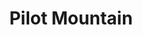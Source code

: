 ---
layout: product
product_id: 1491348783166
id: 1491348783166
title: Pilot Mountain
body_html: >-
  <p>Taken in Alberta during the summer of 2018.</p>

  <p>This towering peak loomed in the distance for a long while as we drove the winding highway from Revelstoke, BC to Banff, AB.</p>

  <p> </p>
vendor: Connell McCarthy
product_type: Photo Print
created_at: 2018-10-13T21:00:16-04:00
handle: pilot-mountain
updated_at: 2022-01-18T10:42:40-05:00
published_at: 2018-08-22T19:38:24-04:00
template_suffix: ""
status: active
published_scope: global
tags: Batch 02, forest, mountain, mountains, Print, Trees
admin_graphql_api_id: gid://shopify/Product/1491348783166
variants:
  - product_id: 1491348783166
    id: 39577157664830
    title: 8x10” / Full Colour
    price: "35.00"
    sku: CM-PP-B2-10-XXS-FC
    position: 1
    inventory_policy: deny
    compare_at_price: null
    fulfillment_service: manual
    inventory_management: null
    option1: 8x10”
    option2: Full Colour
    option3: null
    created_at: 2021-09-01T14:25:41-04:00
    updated_at: 2021-09-01T14:26:20-04:00
    taxable: true
    barcode: ""
    grams: 208
    image_id: 6203618000958
    weight: 0.208
    weight_unit: kg
    inventory_item_id: 41671598309438
    inventory_quantity: 0
    old_inventory_quantity: 0
    requires_shipping: true
    admin_graphql_api_id: gid://shopify/ProductVariant/39577157664830
  - product_id: 1491348783166
    id: 39577157697598
    title: 8x10” / Black & White
    price: "35.00"
    sku: CM-PP-B2-10-XXS-BW
    position: 2
    inventory_policy: deny
    compare_at_price: null
    fulfillment_service: manual
    inventory_management: null
    option1: 8x10”
    option2: Black & White
    option3: null
    created_at: 2021-09-01T14:25:41-04:00
    updated_at: 2021-09-01T14:26:20-04:00
    taxable: true
    barcode: ""
    grams: 208
    image_id: 6203617837118
    weight: 0.208
    weight_unit: kg
    inventory_item_id: 41671598342206
    inventory_quantity: 0
    old_inventory_quantity: 0
    requires_shipping: true
    admin_graphql_api_id: gid://shopify/ProductVariant/39577157697598
  - product_id: 1491348783166
    id: 39577157730366
    title: 8.5x11” / Full Colour
    price: "35.00"
    sku: CM-PP-B2-10-XS-FC
    position: 3
    inventory_policy: deny
    compare_at_price: null
    fulfillment_service: manual
    inventory_management: null
    option1: 8.5x11”
    option2: Full Colour
    option3: null
    created_at: 2021-09-01T14:25:41-04:00
    updated_at: 2021-09-01T14:26:20-04:00
    taxable: true
    barcode: ""
    grams: 208
    image_id: 6203618000958
    weight: 0.208
    weight_unit: kg
    inventory_item_id: 41671598374974
    inventory_quantity: 0
    old_inventory_quantity: 0
    requires_shipping: true
    admin_graphql_api_id: gid://shopify/ProductVariant/39577157730366
  - product_id: 1491348783166
    id: 39577157763134
    title: 8.5x11” / Black & White
    price: "35.00"
    sku: CM-PP-B2-10-XS-BW
    position: 4
    inventory_policy: deny
    compare_at_price: null
    fulfillment_service: manual
    inventory_management: null
    option1: 8.5x11”
    option2: Black & White
    option3: null
    created_at: 2021-09-01T14:25:41-04:00
    updated_at: 2021-09-01T14:26:20-04:00
    taxable: true
    barcode: ""
    grams: 208
    image_id: 6203617837118
    weight: 0.208
    weight_unit: kg
    inventory_item_id: 41671598407742
    inventory_quantity: 0
    old_inventory_quantity: 0
    requires_shipping: true
    admin_graphql_api_id: gid://shopify/ProductVariant/39577157763134
  - product_id: 1491348783166
    id: 39577157795902
    title: 13x19” / Full Colour
    price: "40.00"
    sku: CM-PP-B2-10-S-FC
    position: 5
    inventory_policy: deny
    compare_at_price: null
    fulfillment_service: manual
    inventory_management: null
    option1: 13x19”
    option2: Full Colour
    option3: null
    created_at: 2021-09-01T14:25:41-04:00
    updated_at: 2021-09-01T14:26:20-04:00
    taxable: true
    barcode: ""
    grams: 208
    image_id: 6203618000958
    weight: 0.208
    weight_unit: kg
    inventory_item_id: 41671598440510
    inventory_quantity: 0
    old_inventory_quantity: 0
    requires_shipping: true
    admin_graphql_api_id: gid://shopify/ProductVariant/39577157795902
  - product_id: 1491348783166
    id: 39577157828670
    title: 13x19” / Black & White
    price: "40.00"
    sku: CM-PP-B2-10-S-BW
    position: 6
    inventory_policy: deny
    compare_at_price: null
    fulfillment_service: manual
    inventory_management: null
    option1: 13x19”
    option2: Black & White
    option3: null
    created_at: 2021-09-01T14:25:41-04:00
    updated_at: 2021-09-01T14:26:20-04:00
    taxable: true
    barcode: ""
    grams: 208
    image_id: 6203617837118
    weight: 0.208
    weight_unit: kg
    inventory_item_id: 41671598473278
    inventory_quantity: 0
    old_inventory_quantity: 0
    requires_shipping: true
    admin_graphql_api_id: gid://shopify/ProductVariant/39577157828670
  - product_id: 1491348783166
    id: 39577157861438
    title: 16x20” / Full Colour
    price: "50.00"
    sku: CM-PP-B2-10-M-FC
    position: 7
    inventory_policy: deny
    compare_at_price: null
    fulfillment_service: manual
    inventory_management: null
    option1: 16x20”
    option2: Full Colour
    option3: null
    created_at: 2021-09-01T14:25:41-04:00
    updated_at: 2021-09-01T14:26:20-04:00
    taxable: true
    barcode: ""
    grams: 208
    image_id: 6203618000958
    weight: 0.208
    weight_unit: kg
    inventory_item_id: 41671598506046
    inventory_quantity: 0
    old_inventory_quantity: 0
    requires_shipping: true
    admin_graphql_api_id: gid://shopify/ProductVariant/39577157861438
  - product_id: 1491348783166
    id: 39577157894206
    title: 16x20” / Black & White
    price: "50.00"
    sku: CM-PP-B2-10-M-BW
    position: 8
    inventory_policy: deny
    compare_at_price: null
    fulfillment_service: manual
    inventory_management: null
    option1: 16x20”
    option2: Black & White
    option3: null
    created_at: 2021-09-01T14:25:41-04:00
    updated_at: 2021-09-01T14:26:20-04:00
    taxable: true
    barcode: ""
    grams: 208
    image_id: 6203617837118
    weight: 0.208
    weight_unit: kg
    inventory_item_id: 41671598538814
    inventory_quantity: 0
    old_inventory_quantity: 0
    requires_shipping: true
    admin_graphql_api_id: gid://shopify/ProductVariant/39577157894206
  - product_id: 1491348783166
    id: 39577157926974
    title: 20x24” / Full Colour
    price: "60.00"
    sku: CM-PP-B2-10-L-FC
    position: 9
    inventory_policy: deny
    compare_at_price: null
    fulfillment_service: manual
    inventory_management: null
    option1: 20x24”
    option2: Full Colour
    option3: null
    created_at: 2021-09-01T14:25:41-04:00
    updated_at: 2021-09-01T14:26:20-04:00
    taxable: true
    barcode: ""
    grams: 208
    image_id: 6203618000958
    weight: 0.208
    weight_unit: kg
    inventory_item_id: 41671598571582
    inventory_quantity: 0
    old_inventory_quantity: 0
    requires_shipping: true
    admin_graphql_api_id: gid://shopify/ProductVariant/39577157926974
  - product_id: 1491348783166
    id: 39577157959742
    title: 20x24” / Black & White
    price: "60.00"
    sku: CM-PP-B2-10-L-BW
    position: 10
    inventory_policy: deny
    compare_at_price: null
    fulfillment_service: manual
    inventory_management: null
    option1: 20x24”
    option2: Black & White
    option3: null
    created_at: 2021-09-01T14:25:41-04:00
    updated_at: 2021-09-01T14:26:20-04:00
    taxable: true
    barcode: ""
    grams: 208
    image_id: 6203617837118
    weight: 0.208
    weight_unit: kg
    inventory_item_id: 41671598604350
    inventory_quantity: 0
    old_inventory_quantity: 0
    requires_shipping: true
    admin_graphql_api_id: gid://shopify/ProductVariant/39577157959742
  - product_id: 1491348783166
    id: 39577157992510
    title: 20x30” / Full Colour
    price: "70.00"
    sku: CM-PP-B2-10-XL-FC
    position: 11
    inventory_policy: deny
    compare_at_price: null
    fulfillment_service: manual
    inventory_management: null
    option1: 20x30”
    option2: Full Colour
    option3: null
    created_at: 2021-09-01T14:25:41-04:00
    updated_at: 2021-09-01T14:26:20-04:00
    taxable: true
    barcode: ""
    grams: 208
    image_id: 6203618000958
    weight: 0.208
    weight_unit: kg
    inventory_item_id: 41671598637118
    inventory_quantity: 0
    old_inventory_quantity: 0
    requires_shipping: true
    admin_graphql_api_id: gid://shopify/ProductVariant/39577157992510
  - product_id: 1491348783166
    id: 39577158025278
    title: 20x30” / Black & White
    price: "70.00"
    sku: CM-PP-B2-10-XL-BW
    position: 12
    inventory_policy: deny
    compare_at_price: null
    fulfillment_service: manual
    inventory_management: null
    option1: 20x30”
    option2: Black & White
    option3: null
    created_at: 2021-09-01T14:25:41-04:00
    updated_at: 2021-09-01T14:26:20-04:00
    taxable: true
    barcode: ""
    grams: 208
    image_id: 6203617837118
    weight: 0.208
    weight_unit: kg
    inventory_item_id: 41671598669886
    inventory_quantity: 0
    old_inventory_quantity: 0
    requires_shipping: true
    admin_graphql_api_id: gid://shopify/ProductVariant/39577158025278
  - product_id: 1491348783166
    id: 39577158058046
    title: 24x36” / Full Colour
    price: "90.00"
    sku: CM-PP-B2-10-XXL-FC
    position: 13
    inventory_policy: deny
    compare_at_price: null
    fulfillment_service: manual
    inventory_management: null
    option1: 24x36”
    option2: Full Colour
    option3: null
    created_at: 2021-09-01T14:25:41-04:00
    updated_at: 2021-09-01T14:26:20-04:00
    taxable: true
    barcode: ""
    grams: 208
    image_id: 6203618000958
    weight: 0.208
    weight_unit: kg
    inventory_item_id: 41671598702654
    inventory_quantity: 0
    old_inventory_quantity: 0
    requires_shipping: true
    admin_graphql_api_id: gid://shopify/ProductVariant/39577158058046
  - product_id: 1491348783166
    id: 39577158090814
    title: 24x36” / Black & White
    price: "90.00"
    sku: CM-PP-B2-10-XXL-BW
    position: 14
    inventory_policy: deny
    compare_at_price: null
    fulfillment_service: manual
    inventory_management: null
    option1: 24x36”
    option2: Black & White
    option3: null
    created_at: 2021-09-01T14:25:41-04:00
    updated_at: 2021-09-01T14:26:20-04:00
    taxable: true
    barcode: ""
    grams: 208
    image_id: 6203617837118
    weight: 0.208
    weight_unit: kg
    inventory_item_id: 41671598735422
    inventory_quantity: 0
    old_inventory_quantity: 0
    requires_shipping: true
    admin_graphql_api_id: gid://shopify/ProductVariant/39577158090814
  - product_id: 1491348783166
    id: 39577158123582
    title: 30x40” / Full Colour
    price: "100.00"
    sku: CM-PP-B2-10-XXXL-FC
    position: 15
    inventory_policy: deny
    compare_at_price: null
    fulfillment_service: manual
    inventory_management: null
    option1: 30x40”
    option2: Full Colour
    option3: null
    created_at: 2021-09-01T14:25:41-04:00
    updated_at: 2021-09-01T14:26:20-04:00
    taxable: true
    barcode: ""
    grams: 208
    image_id: 6203618000958
    weight: 0.208
    weight_unit: kg
    inventory_item_id: 41671598768190
    inventory_quantity: 0
    old_inventory_quantity: 0
    requires_shipping: true
    admin_graphql_api_id: gid://shopify/ProductVariant/39577158123582
  - product_id: 1491348783166
    id: 39577158156350
    title: 30x40” / Black & White
    price: "100.00"
    sku: CM-PP-B2-10-XXXL-BW
    position: 16
    inventory_policy: deny
    compare_at_price: null
    fulfillment_service: manual
    inventory_management: null
    option1: 30x40”
    option2: Black & White
    option3: null
    created_at: 2021-09-01T14:25:41-04:00
    updated_at: 2021-09-01T14:26:20-04:00
    taxable: true
    barcode: ""
    grams: 208
    image_id: 6203617837118
    weight: 0.208
    weight_unit: kg
    inventory_item_id: 41671598800958
    inventory_quantity: 0
    old_inventory_quantity: 0
    requires_shipping: true
    admin_graphql_api_id: gid://shopify/ProductVariant/39577158156350
options:
  - product_id: 1491348783166
    id: 2045813260350
    name: Size
    position: 1
    values:
      - 8x10”
      - 8.5x11”
      - 13x19”
      - 16x20”
      - 20x24”
      - 20x30”
      - 24x36”
      - 30x40”
  - product_id: 1491348783166
    id: 8589993279550
    name: Color
    position: 2
    values:
      - Full Colour
      - Black & White
images:
  - product_id: 1491348783166
    id: 6203618000958
    position: 1
    created_at: 2019-03-05T11:04:14-05:00
    updated_at: 2019-10-20T18:44:17-04:00
    alt: null
    width: 1000
    height: 1500
    src: https://cdn.shopify.com/s/files/1/1624/2355/products/Print-Shot---Dark-Background-_Pilot-Mountain-2019.jpg?v=1571611457
    variant_ids:
      - 39577157664830
      - 39577157730366
      - 39577157795902
      - 39577157861438
      - 39577157926974
      - 39577157992510
      - 39577158058046
      - 39577158123582
    admin_graphql_api_id: gid://shopify/ProductImage/6203618000958
  - product_id: 1491348783166
    id: 6203617837118
    position: 2
    created_at: 2019-03-05T11:04:13-05:00
    updated_at: 2019-10-20T18:44:17-04:00
    alt: null
    width: 1000
    height: 1500
    src: https://cdn.shopify.com/s/files/1/1624/2355/products/Print-Shot---Dark-Background-_Pilot-Mountain-2019_-B_W.jpg?v=1571611457
    variant_ids:
      - 39577157697598
      - 39577157763134
      - 39577157828670
      - 39577157894206
      - 39577157959742
      - 39577158025278
      - 39577158090814
      - 39577158156350
    admin_graphql_api_id: gid://shopify/ProductImage/6203617837118
  - product_id: 1491348783166
    id: 28230232473662
    position: 3
    created_at: 2021-05-04T20:30:07-04:00
    updated_at: 2021-05-04T20:30:07-04:00
    alt: null
    width: 2000
    height: 1800
    src: https://cdn.shopify.com/s/files/1/1624/2355/products/PAR_02_0001_715fc9ac-6f80-46d0-bf8f-fce79d428ecc.png?v=1620174607
    variant_ids: []
    admin_graphql_api_id: gid://shopify/ProductImage/28230232473662
image:
  product_id: 1491348783166
  id: 6203618000958
  position: 1
  created_at: 2019-03-05T11:04:14-05:00
  updated_at: 2019-10-20T18:44:17-04:00
  alt: null
  width: 1000
  height: 1500
  src: https://cdn.shopify.com/s/files/1/1624/2355/products/Print-Shot---Dark-Background-_Pilot-Mountain-2019.jpg?v=1571611457
  variant_ids:
    - 39577157664830
    - 39577157730366
    - 39577157795902
    - 39577157861438
    - 39577157926974
    - 39577157992510
    - 39577158058046
    - 39577158123582
  admin_graphql_api_id: gid://shopify/ProductImage/6203618000958

---